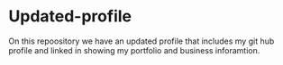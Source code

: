 # Updated-profile

On this repoository we have an updated profile that includes my git hub profile and linked in showing my portfolio and business inforamtion.

